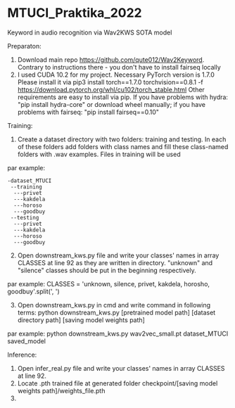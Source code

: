 # MTUCI_Praktika_2022
Keyword in audio recognition via Wav2KWS SOTA model


Preparaton:
1. Download main repo https://github.com/qute012/Wav2Keyword. Contrary to instructions there - you don't have to install fairseq locally
2. I used CUDA 10.2 for my project. Necessary PyTorch version is 1.7.0 Please install it via
pip3 install torch==1.7.0 torchvision==0.8.1 -f https://download.pytorch.org/whl/cu102/torch_stable.html
Other requirements are easy to install via pip. If you have problems with hydra: "pip install hydra-core" or download wheel manually; if you have problems with fairseq: "pip install fairseq==0.10"


Training:
1. Create a dataset directory with two folders: training and testing. In each of these folders add folders with class names and fill these class-named folders with .wav examples. Files in training will be used

par example:
```
-dataset_MTUCI
 --training
  ---privet
  ---kakdela
  ---horoso
  ---goodbuy
 --testing
  ---privet
  ---kakdela
  ---horoso
  ---goodbuy
```
 2. Open downstream_kws.py file and write your classes' names in array CLASSES at line 92 as they are written in directory. "unknown" and "silence" classes should be put in the beginning respectively.
 
 par example: CLASSES = 'unknown, silence, privet, kakdela, horosho, goodbuy'.split(', ')
 
 3. Open downstream_kws.py in cmd and write command in following terms:
 python downstream_kws.py [pretrained model path] [dataset directory path] [saving model weights path]
 
 par example:
 python downstream_kws.py wav2vec_small.pt dataset_MTUCI saved_model
 
 
 Inference:
 1. Open infer_real.py file and write your classes' names in array CLASSES at line 92.
 2. Locate .pth trained file at generated folder checkpoint/[saving model weights path]/weights_file.pth
 3. 
